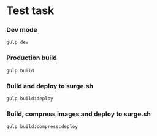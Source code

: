 # Test task

### Dev mode
`gulp dev`

### Production build
`gulp build`

### Build and deploy to surge.sh
`gulp build:deploy`

### Build, compress images and deploy to surge.sh
`gulp build:compress:deploy`

